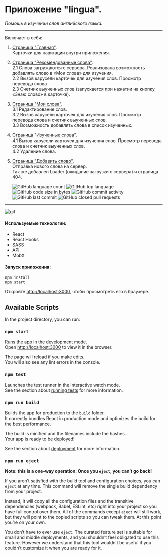 # Приложение "lingua".

_Помощь в изучении слов английского языка._

---

Включает в себя:

1.  <ins>Страница "Главная"</ins>. <br>
    Карточки для навигации внутри приложения.<br>
2.  <ins>Страница "Рекомендованные слова"</ins>. <br>
    2.1 Слова загружаются с сервера. Реализована возможность добавлять слово в «Мои слова» для изучения.<br>
    2.2 Вызов карусели карточек для изучения слов. Просмотр перевода слова<br>
    2.3 Счетчик выученных слов (запускается при нажатии на кнопку «Знаю слово» в карточке).<br>
3.  <ins>Страница "Мои слова"</ins>. <br>
    3.1 Редактирование слов.<br>
    3.2 Вызов карусели карточек для изучения слов. Просмотр перевода слова и счетчик выученных слов.<br>
    3.3 Возможность добавлять слова в список изученных.<br>
4.  <ins>Страница "Изученные слова"</ins>. <br>
    4.1 Вызов карусели карточек для изучения слов. Просмотр перевода слова и счетчик выученных слов.<br>
    4.2 Удаление слова.<br>
5.  <ins>Страница "Добавить слово"</ins>. <br>
    Отправка нового слова на сервер.<br>
    Так же добавлен Loader (ожидание загрузки с сервера) и страница 404.<br>

    ![GitHub language count](https://img.shields.io/github/languages/count/ZojaPonomarjova/lingua)
    ![GitHub top language](https://img.shields.io/github/languages/top/ZojaPonomarjova/lingua)
    ![GitHub code size in bytes](https://img.shields.io/github/languages/code-size/ZojaPonomarjova/lingua)
    ![GitHub commit activity](https://img.shields.io/github/commit-activity/m/ZojaPonomarjova/lingua)
    ![GitHub last commit](https://img.shields.io/github/last-commit/ZojaPonomarjova/lingua)
    ![GitHub closed pull requests](https://img.shields.io/github/issues-pr-closed-raw/ZojaPonomarjova/lingua)

---

![gif](https://github.com/ZojaPonomarjova/lingua/blob/master/public/assets/images/review2.gif)

#### Используемые технологии:

- React
- React Hooks
- SASS
- API
- MobX

#### Запуск приложения:

```
npm install
npm start
```

Откройте [http://localhost:3000](http://localhost:3000), чтобы просмотреть его в браузере.

## Available Scripts

In the project directory, you can run:

### `npm start`

Runs the app in the development mode.\
Open [http://localhost:3000](http://localhost:3000) to view it in the browser.

The page will reload if you make edits.\
You will also see any lint errors in the console.

### `npm test`

Launches the test runner in the interactive watch mode.\
See the section about [running tests](https://facebook.github.io/create-react-app/docs/running-tests) for more information.

### `npm run build`

Builds the app for production to the `build` folder.\
It correctly bundles React in production mode and optimizes the build for the best performance.

The build is minified and the filenames include the hashes.\
Your app is ready to be deployed!

See the section about [deployment](https://facebook.github.io/create-react-app/docs/deployment) for more information.

### `npm run eject`

**Note: this is a one-way operation. Once you `eject`, you can’t go back!**

If you aren’t satisfied with the build tool and configuration choices, you can `eject` at any time. This command will remove the single build dependency from your project.

Instead, it will copy all the configuration files and the transitive dependencies (webpack, Babel, ESLint, etc) right into your project so you have full control over them. All of the commands except `eject` will still work, but they will point to the copied scripts so you can tweak them. At this point you’re on your own.

You don’t have to ever use `eject`. The curated feature set is suitable for small and middle deployments, and you shouldn’t feel obligated to use this feature. However we understand that this tool wouldn’t be useful if you couldn’t customize it when you are ready for it.
